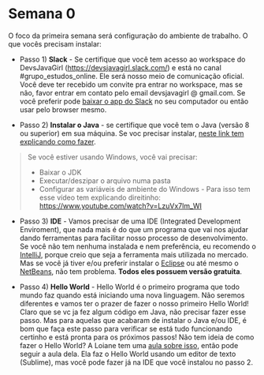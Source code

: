 # Semana 0

O foco da primeira semana será configuração do ambiente de trabalho.
O que vocês precisam instalar:

- Passo 1) **Slack** - Se certifique que você tem acesso ao workspace do DevsJavaGirl (https://devsjavagirl.slack.com/) e está no canal #grupo_estudos_online. Ele será nosso meio de comunicação oficial. Você deve ter recebido um convite pra entrar no workspace, mas se não, favor entrar em contato pelo email devsjavagirl @ gmail.com. Se você preferir pode [baixar o app do Slack](https://slack.com/downloads/) no seu computador ou então usar pelo browser mesmo.

- Passo 2) **Instalar o Java** - se certifique que você tem o Java (versão 8 ou superior) em sua máquina. Se voc precisar instalar, [neste link tem explicando como fazer](https://github.com/backend-br/como-instalar-xyz/tree/master/tutoriais/java).

>Se você estiver usando Windows, você vai precisar:
>- Baixar o JDK
>- Executar/deszipar o arquivo numa pasta
>- Configurar as variáveis de ambiente do Windows - Para isso tem esse vídeo tem explicando direitinho: https://www.youtube.com/watch?v=LzuVx7lm_WI

- Passo 3) **IDE** - Vamos precisar de uma IDE (Integrated Development Enviroment), que nada mais é do que um programa que vai nos ajudar dando ferramentas para facilitar nosso processo de desenvolvimento. Se você não tem nenhuma instalada e nem preferência, eu recomendo o [IntelliJ](https://www.jetbrains.com/idea/download), porque creio que seja a ferramenta mais utilizada no mercado. Mas se você já tiver e/ou preferir instalar o [Eclipse](https://www.eclipse.org/downloads/) ou até mesmo o [NetBeans](https://netbeans.apache.org/download/index.html), não tem problema. **Todos eles possuem versão gratuita**.

- Passo 4) **Hello World** - Hello World é o primeiro programa que todo mundo faz quando está iniciando uma nova linguagem. Não seremos diferentes e vamos ter o prazer de fazer o nosso primeiro Hello World! Claro que se vc ja fez algum código em Java, não precisar fazer esse passo. Mas para aquelas que acabaram de instalar o Java e/ou IDE, é bom que faça este passo para verificar se está tudo funcionando certinho e está pronta para os próximos passos! 
Não tem ideia de como fazer o Hello World? A Loiane tem uma [aula sobre isso](https://www.youtube.com/watch?v=mu2ti43cgwc&list=PLGxZ4Rq3BOBq0KXHsp5J3PxyFaBIXVs3r), então pode seguir a aula dela. Ela faz o Hello World usando um editor de texto (Sublime), mas você pode fazer já na IDE que você instalou no passo 2.
